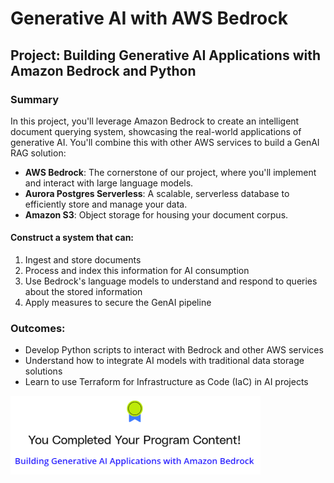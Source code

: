 # Generative AI with AWS Bedrock

## Project: Building Generative AI Applications with Amazon Bedrock and Python

### Summary

In this project, you'll leverage Amazon Bedrock to create an intelligent document querying system, showcasing the real-world applications of generative AI. You'll combine this with other AWS services to build a GenAI RAG solution:

 - **AWS Bedrock**: The cornerstone of our project, where you'll implement and interact with large language models.
 - **Aurora Postgres Serverless**: A scalable, serverless database to efficiently store and manage your data.
 - **Amazon S3**: Object storage for housing your document corpus.

#### Construct a system that can:

1. Ingest and store documents
2. Process and index this information for AI consumption
3. Use Bedrock's language models to understand and respond to queries about the stored information
4. Apply measures to secure the GenAI pipeline

### Outcomes:

- Develop Python scripts to interact with Bedrock and other AWS services
- Understand how to integrate AI models with traditional data storage solutions
- Learn to use Terraform for Infrastructure as Code (IaC) in AI projects

![Completion](completion.png)
